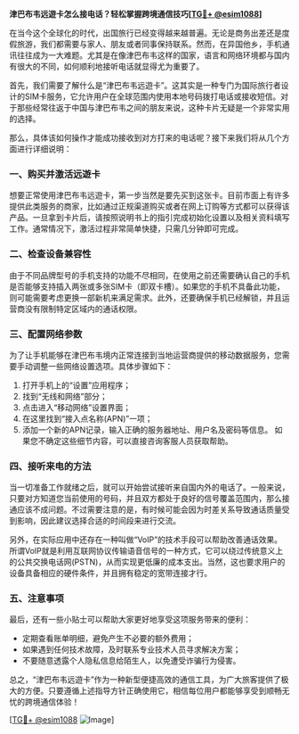**津巴布韦远遊卡怎么接电话？轻松掌握跨境通信技巧[[TG💪+ @esim1088](https://t.me/s/esim1088)]**

在当今这个全球化的时代，出国旅行已经变得越来越普遍。无论是商务出差还是度假旅游，我们都需要与家人、朋友或者同事保持联系。然而，在异国他乡，手机通讯往往成为一大难题。尤其是在像津巴布韦这样的国家，语言和网络环境都与国内有很大的不同，如何顺利地接听电话就显得尤为重要了。

首先，我们需要了解什么是“津巴布韦远遊卡”。这其实是一种专门为国际旅行者设计的SIM卡服务，它允许用户在全球范围内使用本地号码拨打电话或接收短信。对于那些经常往返于中国与津巴布韦之间的朋友来说，这种卡片无疑是一个非常实用的选择。

那么，具体该如何操作才能成功接收到对方打来的电话呢？接下来我们将从几个方面进行详细说明：

### 一、购买并激活远遊卡

想要正常使用津巴布韦远遊卡，第一步当然是要先买到这张卡。目前市面上有许多提供此类服务的商家，比如通过正规渠道购买或者在网上订购等方式都可以获得该产品。一旦拿到卡片后，请按照说明书上的指引完成初始化设置以及相关资料填写工作。通常情况下，激活过程非常简单快捷，只需几分钟即可完成。

### 二、检查设备兼容性

由于不同品牌型号的手机支持的功能不尽相同，在使用之前还需要确认自己的手机是否能够支持插入两张或多张SIM卡（即双卡槽）。如果您的手机不具备此功能，则可能需要考虑更换一部新机来满足需求。此外，还要确保手机已经解锁，并且运营商没有限制特定区域内的通话权限。

### 三、配置网络参数

为了让手机能够在津巴布韦境内正常连接到当地运营商提供的移动数据服务，您需要手动调整一些网络设置选项。具体步骤如下：
1. 打开手机上的“设置”应用程序；
2. 找到“无线和网络”部分；
3. 点击进入“移动网络”设置界面；
4. 在这里找到“接入点名称(APN)”一项；
5. 添加一个新的APN记录，输入正确的服务器地址、用户名及密码等信息。
如果您不确定这些细节内容，可以直接咨询客服人员获取帮助。

### 四、接听来电的方法

当一切准备工作就绪之后，就可以开始尝试接听来自国内外的电话了。一般来说，只要对方知道您当前使用的号码，并且双方都处于良好的信号覆盖范围内，那么接通应该不成问题。不过需要注意的是，有时候可能会因为时差关系导致通话质量受到影响，因此建议选择合适的时间段来进行交流。

另外，在实际应用中还存在一种叫做“VoIP”的技术手段可以帮助改善通话效果。所谓VoIP就是利用互联网协议传输语音信号的一种方式，它可以绕过传统意义上的公共交换电话网(PSTN)，从而实现更低廉的成本支出。当然，这也要求用户的设备具备相应的硬件条件，并且拥有稳定的宽带连接才行。

### 五、注意事项

最后，还有一些小贴士可以帮助大家更好地享受这项服务带来的便利：
- 定期查看账单明细，避免产生不必要的额外费用；
- 如果遇到任何技术故障，及时联系专业技术人员寻求解决方案；
- 不要随意透露个人隐私信息给陌生人，以免遭受诈骗行为侵害。

总之，“津巴布韦远遊卡”作为一种新型便捷高效的通信工具，为广大旅客提供了极大的方便。只要遵循上述指导方针正确使用它，相信每位用户都能够享受到顺畅无忧的跨境通信体验！

[[TG💪+ @esim1088](https://t.me/s/esim1088) ![Image](https://i.postimg.cc/4NQfJmqS/Snipaste-2025-05-13-00-14-12.png)]
